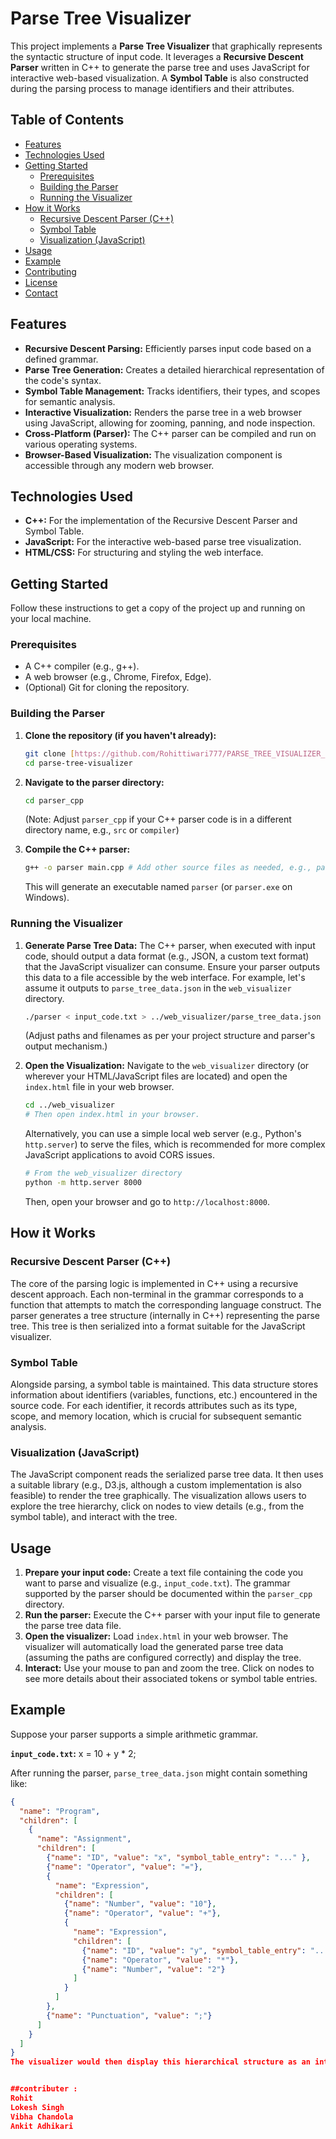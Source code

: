 # Parse Tree Visualizer

This project implements a **Parse Tree Visualizer** that graphically represents the syntactic structure of input code. It leverages a **Recursive Descent Parser** written in C++ to generate the parse tree and uses JavaScript for interactive web-based visualization. A **Symbol Table** is also constructed during the parsing process to manage identifiers and their attributes.

## Table of Contents

- [Features](#features)
- [Technologies Used](#technologies-used)
- [Getting Started](#getting-started)
  - [Prerequisites](#prerequisites)
  - [Building the Parser](#building-the-parser)
  - [Running the Visualizer](#running-the-visualizer)
- [How it Works](#how-it-works)
  - [Recursive Descent Parser (C++)](#recursive-descent-parser-c)
  - [Symbol Table](#symbol-table)
  - [Visualization (JavaScript)](#visualization-javascript)
- [Usage](#usage)
- [Example](#example)
- [Contributing](#contributing)
- [License](#license)
- [Contact](#contact)

## Features

- **Recursive Descent Parsing:** Efficiently parses input code based on a defined grammar.
- **Parse Tree Generation:** Creates a detailed hierarchical representation of the code's syntax.
- **Symbol Table Management:** Tracks identifiers, their types, and scopes for semantic analysis.
- **Interactive Visualization:** Renders the parse tree in a web browser using JavaScript, allowing for zooming, panning, and node inspection.
- **Cross-Platform (Parser):** The C++ parser can be compiled and run on various operating systems.
- **Browser-Based Visualization:** The visualization component is accessible through any modern web browser.

## Technologies Used

- **C++:** For the implementation of the Recursive Descent Parser and Symbol Table.
- **JavaScript:** For the interactive web-based parse tree visualization.
- **HTML/CSS:** For structuring and styling the web interface.

## Getting Started

Follow these instructions to get a copy of the project up and running on your local machine.

### Prerequisites

- A C++ compiler (e.g., g++).
- A web browser (e.g., Chrome, Firefox, Edge).
- (Optional) Git for cloning the repository.

### Building the Parser

1.  **Clone the repository (if you haven't already):**

    ```bash
    git clone [https://github.com/Rohittiwari777/PARSE_TREE_VISUALIZER_CD_PBL.git](https://github.com/Rohittiwari777/PARSE_TREE_VISUALIZER_CD_PBL.git)
    cd parse-tree-visualizer
    ```

2.  **Navigate to the parser directory:**

    ```bash
    cd parser_cpp
    ```

    (Note: Adjust `parser_cpp` if your C++ parser code is in a different directory name, e.g., `src` or `compiler`)

3.  **Compile the C++ parser:**
    ```bash
    g++ -o parser main.cpp # Add other source files as needed, e.g., parser.cpp, symbol_table.cpp
    ```
    This will generate an executable named `parser` (or `parser.exe` on Windows).

### Running the Visualizer

1.  **Generate Parse Tree Data:**
    The C++ parser, when executed with input code, should output a data format (e.g., JSON, a custom text format) that the JavaScript visualizer can consume. Ensure your parser outputs this data to a file accessible by the web interface. For example, let's assume it outputs to `parse_tree_data.json` in the `web_visualizer` directory.

    ```bash
    ./parser < input_code.txt > ../web_visualizer/parse_tree_data.json
    ```

    (Adjust paths and filenames as per your project structure and parser's output mechanism.)

2.  **Open the Visualization:**
    Navigate to the `web_visualizer` directory (or wherever your HTML/JavaScript files are located) and open the `index.html` file in your web browser.

    ```bash
    cd ../web_visualizer
    # Then open index.html in your browser.
    ```

    Alternatively, you can use a simple local web server (e.g., Python's `http.server`) to serve the files, which is recommended for more complex JavaScript applications to avoid CORS issues.

    ```bash
    # From the web_visualizer directory
    python -m http.server 8000
    ```

    Then, open your browser and go to `http://localhost:8000`.

## How it Works

### Recursive Descent Parser (C++)

The core of the parsing logic is implemented in C++ using a recursive descent approach. Each non-terminal in the grammar corresponds to a function that attempts to match the corresponding language construct. The parser generates a tree structure (internally in C++) representing the parse tree. This tree is then serialized into a format suitable for the JavaScript visualizer.

### Symbol Table

Alongside parsing, a symbol table is maintained. This data structure stores information about identifiers (variables, functions, etc.) encountered in the source code. For each identifier, it records attributes such as its type, scope, and memory location, which is crucial for subsequent semantic analysis.

### Visualization (JavaScript)

The JavaScript component reads the serialized parse tree data. It then uses a suitable library (e.g., D3.js, although a custom implementation is also feasible) to render the tree graphically. The visualization allows users to explore the tree hierarchy, click on nodes to view details (e.g., from the symbol table), and interact with the tree.

## Usage

1.  **Prepare your input code:** Create a text file containing the code you want to parse and visualize (e.g., `input_code.txt`). The grammar supported by the parser should be documented within the `parser_cpp` directory.
2.  **Run the parser:** Execute the C++ parser with your input file to generate the parse tree data file.
3.  **Open the visualizer:** Load `index.html` in your web browser. The visualizer will automatically load the generated parse tree data (assuming the paths are configured correctly) and display the tree.
4.  **Interact:** Use your mouse to pan and zoom the tree. Click on nodes to see more details about their associated tokens or symbol table entries.

## Example

Suppose your parser supports a simple arithmetic grammar.

**`input_code.txt`:**
x = 10 + y \* 2;

After running the parser, `parse_tree_data.json` might contain something like:

```json
{
  "name": "Program",
  "children": [
    {
      "name": "Assignment",
      "children": [
        {"name": "ID", "value": "x", "symbol_table_entry": "..." },
        {"name": "Operator", "value": "="},
        {
          "name": "Expression",
          "children": [
            {"name": "Number", "value": "10"},
            {"name": "Operator", "value": "+"},
            {
              "name": "Expression",
              "children": [
                {"name": "ID", "value": "y", "symbol_table_entry": "..." },
                {"name": "Operator", "value": "*"},
                {"name": "Number", "value": "2"}
              ]
            }
          ]
        },
        {"name": "Punctuation", "value": ";"}
      ]
    }
  ]
}
The visualizer would then display this hierarchical structure as an interactive tree.


##contributer :
Rohit
Lokesh Singh
Vibha Chandola
Ankit Adhikari



